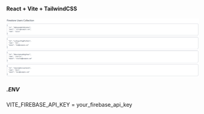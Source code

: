 #### React + Vite + TailwindCSS

![Preview](./firebase.png)

##### .ENV
VITE_FIREBASE_API_KEY = your_firebase_api_key


